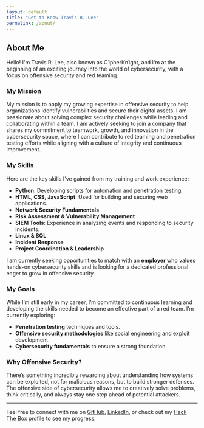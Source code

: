 ```yaml
---
layout: default
title: "Get to Know Travis R. Lee"
permalink: /about/
---
```


## About Me
Hello! I'm Travis R. Lee, also known as C1pherKn1ght, and I'm at the beginning of an exciting journey into the world of cybersecurity, with a focus on offensive security and red teaming.

### My Mission
My mission is to apply my growing expertise in offensive security to help organizations identify vulnerabilities and secure their digital assets. I am passionate about solving complex security challenges while leading and collaborating within a team. I am actively seeking to join a company that shares my commitment to teamwork, growth, and innovation in the cybersecurity space, where I can contribute to red teaming and penetration testing efforts while aligning with a culture of integrity and continuous improvement.

### My Skills
Here are the key skills I've gained from my training and work experience:
- **Python**: Developing scripts for automation and penetration testing.
- **HTML, CSS, JavaScript**: Used for building and securing web applications.
- **Network Security Fundamentals**
- **Risk Assessment & Vulnerability Management**
- **SIEM Tools**: Experience in analyzing events and responding to security incidents.
- **Linux & SQL**
- **Incident Response**
- **Project Coordination & Leadership**

I am currently seeking opportunities to match with an **employer** who values hands-on cybersecurity skills and is looking for a dedicated professional eager to grow in offensive security.

### My Goals
While I’m still early in my career, I’m committed to continuous learning and developing the skills needed to become an effective part of a red team. I’m currently exploring:
- **Penetration testing** techniques and tools.
- **Offensive security methodologies** like social engineering and exploit development.
- **Cybersecurity fundamentals** to ensure a strong foundation.

### Why Offensive Security?
There’s something incredibly rewarding about understanding how systems can be exploited, not for malicious reasons, but to build stronger defenses. The offensive side of cybersecurity allows me to creatively solve problems, think critically, and always stay one step ahead of potential attackers.

---

Feel free to connect with me on [GitHub](https://github.com/Travrl12), [LinkedIn](https://www.linkedin.com/in/travisrlee), or check out my [Hack The Box](https://app.hackthebox.com/profile/2105172) profile to see my progress.